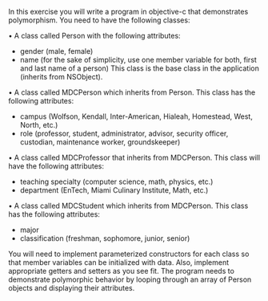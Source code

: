 In this exercise you will write a program in objective-c that demonstrates polymorphism.
You need to have the following classes:

• A class called Person with the following attributes:
- gender (male, female)
- name (for the sake of simplicity, use one member variable for both, first and last name of a person)
This class is the base class in the application (inherits from NSObject).

• A class called MDCPerson which inherits from Person. This class has the following attributes:
- campus (Wolfson, Kendall, Inter-American, Hialeah, Homestead, West, North, etc.)
- role (professor, student, administrator, advisor, security officer, custodian, maintenance worker, groundskeeper)

• A class called MDCProfessor that inherits from MDCPerson. This class will have the following attributes:
- teaching specialty (computer science, math, physics, etc.)
- department (EnTech, Miami Culinary Institute, Math, etc.)

• A class called MDCStudent which inherits from MDCPerson. This class has the following attributes:
- major
- classification (freshman, sophomore, junior, senior)

You will need to implement parameterized constructors for each class so that member variables can be initialized with data. Also, implement appropriate getters and setters as you see fit.
The program needs to demonstrate polymorphic behavior by looping through an array of Person objects and displaying their attributes.
